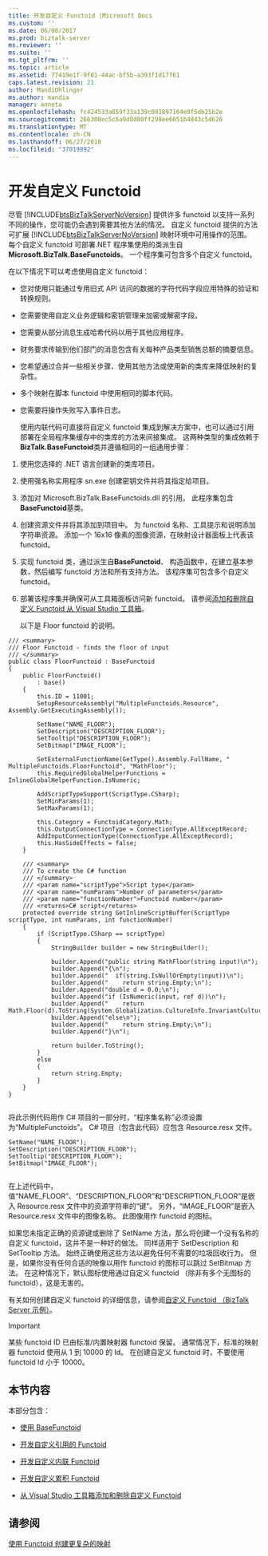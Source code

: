 ```yaml
---
title: 开发自定义 Functoid |Microsoft Docs
ms.custom: ''
ms.date: 06/08/2017
ms.prod: biztalk-server
ms.reviewer: ''
ms.suite: ''
ms.tgt_pltfrm: ''
ms.topic: article
ms.assetid: 77419e1f-9f01-44ac-bf5b-a393f1d17f61
caps.latest.revision: 21
author: MandiOhlinger
ms.author: mandia
manager: anneta
ms.openlocfilehash: fc424533a859f33a139c081897164e9f5db25b2e
ms.sourcegitcommit: 266308ec5c6a9d8d80ff298ee6051b4843c5d626
ms.translationtype: MT
ms.contentlocale: zh-CN
ms.lasthandoff: 06/27/2018
ms.locfileid: "37019892"
---
```

# <a name="developing-custom-functoids"></a>开发自定义 Functoid
尽管 [!INCLUDE[btsBizTalkServerNoVersion](../includes/btsbiztalkservernoversion-md.md)] 提供许多 functoid 以支持一系列不同的操作，您可能仍会遇到需要其他方法的情况。 自定义 functoid 提供的方法可扩展 [!INCLUDE[btsBizTalkServerNoVersion](../includes/btsbiztalkservernoversion-md.md)] 映射环境中可用操作的范围。 每个自定义 functoid 可部署.NET 程序集使用的类派生自**Microsoft.BizTalk.BaseFunctoids**。 一个程序集可包含多个自定义 functoid。  
  
 在以下情况下可以考虑使用自定义 functoid：  
  
- 您对使用只能通过专用旧式 API 访问的数据的字符代码字段应用特殊的验证和转换规则。  
  
- 您需要使用自定义业务逻辑和密钥管理来加密或解密字段。  
  
- 您需要从部分消息生成哈希代码以用于其他应用程序。  
  
- 财务要求传输到他们部门的消息包含有关每种产品类型销售总额的摘要信息。  
  
- 您希望通过合并一些相关步骤、使用其他方法或使用新的类库来降低映射的复杂性。  
  
- 多个映射在脚本 functoid 中使用相同的脚本代码。  
  
- 您需要将操作失败写入事件日志。  
  
  使用内联代码可直接将自定义 functoid 集成到解决方案中，也可以通过引用部署在全局程序集缓存中的类库的方法来间接集成。 这两种类型的集成依赖于**BizTalk.BaseFunctoid**类并遵循相同的一组通用步骤：  
  
1. 使用您选择的 .NET 语言创建新的类库项目。  
  
2. 使用强名称实用程序 sn.exe 创建密钥文件并将其指定给项目。  
  
3. 添加对 Microsoft.BizTalk.BaseFunctoids.dll 的引用。 此程序集包含**BaseFunctoid**基类。  
  
4. 创建资源文件并将其添加到项目中。 为 functoid 名称、工具提示和说明添加字符串资源。 添加一个 16x16 像素的图像资源，在映射设计器面板上代表该 functoid。  
  
5. 实现 functoid 类，通过派生自**BaseFunctoid**、 构造函数中，在建立基本参数，然后编写 functoid 方法和所有支持方法。 该程序集可包含多个自定义 functoid。  
  
6. 部署该程序集并确保可从工具箱面板访问新 functoid。 请参阅[添加和删除自定义 Functoid 从 Visual Studio 工具箱](../core/adding-and-removing-custom-functoids-from-the-visual-studio-toolbox.md)。  
  
   以下是 Floor functoid 的说明。  
  
```  
/// <summary>  
/// Floor Functoid - finds the floor of input  
/// </summary>  
public class FloorFunctoid : BaseFunctoid  
{  
    public FloorFunctoid()  
        : base()  
    {  
        this.ID = 11001;  
        SetupResourceAssembly("MultipleFunctoids.Resource", Assembly.GetExecutingAssembly());  
  
        SetName("NAME_FLOOR");  
        SetDescription("DESCRIPTION_FLOOR");  
        SetTooltip("DESCRIPTION_FLOOR");  
        SetBitmap("IMAGE_FLOOR");  
  
        SetExternalFunctionName(GetType().Assembly.FullName, " MultipleFunctoids.FloorFunctoid", "MathFloor");  
        this.RequiredGlobalHelperFunctions = InlineGlobalHelperFunction.IsNumeric;  
  
        AddScriptTypeSupport(ScriptType.CSharp);  
        SetMinParams(1);  
        SetMaxParams(1);  
  
        this.Category = FunctoidCategory.Math;  
        this.OutputConnectionType = ConnectionType.AllExceptRecord;  
        AddInputConnectionType(ConnectionType.AllExceptRecord);  
        this.HasSideEffects = false;  
    }  
  
    /// <summary>  
    /// To create the C# function  
    /// </summary>  
    /// <param name="scriptType">Script type</param>  
    /// <param name="numParams">Number of parameters</param>  
    /// <param name="functionNumber">Functoid number</param>  
    /// <returns>C# script</returns>  
    protected override string GetInlineScriptBuffer(ScriptType scriptType, int numParams, int functionNumber)  
    {  
        if (ScriptType.CSharp == scriptType)  
        {  
            StringBuilder builder = new StringBuilder();  
  
            builder.Append("public string MathFloor(string input)\n");  
            builder.Append("{\n");  
            builder.Append("  if(string.IsNullOrEmpty(input))\n");  
            builder.Append("    return string.Empty;\n");  
            builder.Append("double d = 0.0;\n");  
            builder.Append("if (IsNumeric(input, ref d))\n");  
            builder.Append("    return Math.Floor(d).ToString(System.Globalization.CultureInfo.InvariantCulture);\n");  
            builder.Append("else\n");  
            builder.Append("    return string.Empty;\n");  
            builder.Append("}\n");  
  
            return builder.ToString();  
        }  
        else  
        {  
            return string.Empty;  
        }  
    }  
}  
  
```  
  
 将此示例代码用作 C# 项目的一部分时，“程序集名称”必须设置为“MultipleFunctoids”。 C# 项目（包含此代码）应包含 Resource.resx 文件。  
  
```  
SetName("NAME_FLOOR");  
SetDescription("DESCRIPTION_FLOOR");  
SetTooltip("DESCRIPTION_FLOOR");  
SetBitmap("IMAGE_FLOOR");  
  
```  
  
 在上述代码中，值“NAME_FLOOR”、“DESCRIPTION_FLOOR”和“DESCRIPTION_FLOOR”是嵌入 Resource.resx 文件中的资源字符串的“键”。 另外，“IMAGE_FLOOR”是嵌入 Resource.resx 文件中的图像名称。 此图像用作 functoid 的图标。  
  
 如果您未指定正确的资源键或删除了 SetName 方法，那么将创建一个没有名称的自定义 functoid，这并不是一种好的做法。 同样适用于 SetDescription 和 SetTooltip 方法。 始终正确使用这些方法以避免任何不需要的垃圾回收行为。 但是，如果你没有任何合适的映像以用作 functoid 的图标可以跳过 SetBitmap 方法。 在这种情况下，默认图标使用通过自定义 functoid （除非有多个无图标的 functoid），这是无害的。  
  
 有关如何创建自定义 functoid 的详细信息，请参阅[自定义 Functoid （BizTalk Server 示例）](../core/custom-functoid-biztalk-server-sample.md)。  
  
> [!IMPORTANT]
>  某些 functoid ID 已由标准/内置映射器 functoid 保留。 通常情况下，标准的映射器 functoid 使用从 1 到 10000 的 Id。 在创建自定义 functoid 时，不要使用 functoid Id 小于 10000。  
  
## <a name="in-this-section"></a>本节内容  
 本部分包含：  
  
-   [使用 BaseFunctoid](../core/using-basefunctoid.md)  
  
-   [开发自定义引用的 Functoid](../core/developing-a-custom-referenced-functoid.md)  
  
-   [开发自定义内联 Functoid](../core/developing-a-custom-inline-functoid.md)  
  
-   [开发自定义累积 Functoid](../core/developing-a-custom-cumulative-functoid.md)  
  
-   [从 Visual Studio 工具箱添加和删除自定义 Functoid](../core/adding-and-removing-custom-functoids-from-the-visual-studio-toolbox.md)  
  
## <a name="see-also"></a>请参阅  
 [使用 Functoid 创建更复杂的映射](../core/using-functoids-to-create-more-complex-mappings.md)